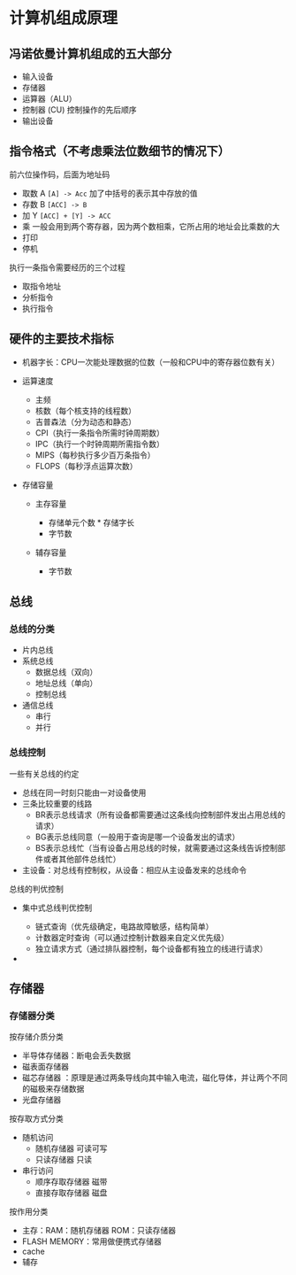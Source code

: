 # 计算机组成原理

## 冯诺依曼计算机组成的五大部分

* 输入设备
* 存储器
* 运算器（ALU）
* 控制器 (CU) 控制操作的先后顺序
* 输出设备

## 指令格式（不考虑乘法位数细节的情况下）

前六位操作码，后面为地址码

* 取数 A `[A] -> Acc` 加了中括号的表示其中存放的值
* 存数 B `[ACC] -> B`
* 加   Y `[ACC] + [Y] -> ACC`
* 乘   一般会用到两个寄存器，因为两个数相乘，它所占用的地址会比乘数的大
* 打印
* 停机

执行一条指令需要经历的三个过程
* 取指令地址
* 分析指令
* 执行指令

## 硬件的主要技术指标

* 机器字长：CPU一次能处理数据的位数（一般和CPU中的寄存器位数有关）

* 运算速度
    + 主频
    + 核数（每个核支持的线程数）
    + 吉普森法（分为动态和静态）
    + CPI（执行一条指令所需时钟周期数）
    + IPC（执行一个时钟周期所需指令数）
    + MIPS（每秒执行多少百万条指令）
    + FLOPS（每秒浮点运算次数）

* 存储容量
    + 主存容量
        - 存储单元个数 * 存储字长
        - 字节数
    
    + 辅存容量
        - 字节数

## 总线

### 总线的分类

* 片内总线
* 系统总线
    + 数据总线（双向）
    + 地址总线（单向）
    + 控制总线
* 通信总线
    + 串行
    + 并行

### 总线控制

一些有关总线的约定
* 总线在同一时刻只能由一对设备使用
* 三条比较重要的线路
    + BR表示总线请求（所有设备都需要通过这条线向控制部件发出占用总线的请求）
    + BG表示总线同意（一般用于查询是哪一个设备发出的请求）
    + BS表示总线忙（当有设备占用总线的时候，就需要通过这条线告诉控制部件或者其他部件总线忙）
* 主设备：对总线有控制权，从设备：相应从主设备发来的总线命令

总线的判优控制
* 集中式总线判优控制
    + 链式查询（优先级确定，电路故障敏感，结构简单）
    + 计数器定时查询（可以通过控制计数器来自定义优先级）
    + 独立请求方式（通过排队器控制，每个设备都有独立的线进行请求）

* 

## 存储器

### 存储器分类
按存储介质分类

* 半导体存储器：断电会丢失数据
* 磁表面存储器
* 磁芯存储器 ：原理是通过两条导线向其中输入电流，磁化导体，并让两个不同的磁极来存储数据
* 光盘存储器

按存取方式分类

* 随机访问
    + 随机存储器 可读可写
    + 只读存储器 只读
* 串行访问
    + 顺序存取存储器 磁带
    + 直接存取存储器 磁盘

按作用分类

* 主存：RAM：随机存储器  ROM：只读存储器
* FLASH MEMORY：常用做便携式存储器
* cache
* 辅存